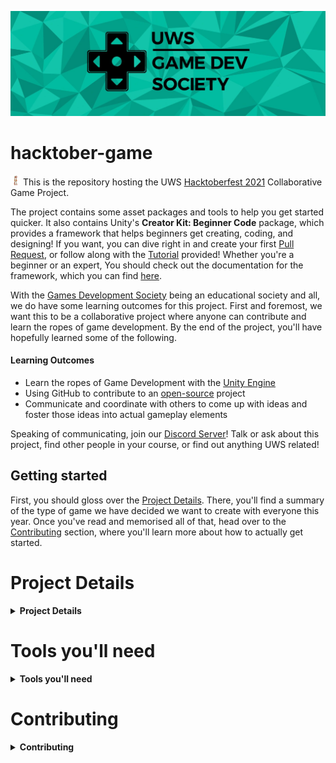 [![The UWS Games Development Society Banner](./docs/images/gamedevsoc.jpg "The UWS Games Development Society Banner")](https://www.uwsunion.org.uk/society/uwsgamsedevsociety/)

# hacktober-game

<p float="left">
  <img src="./docs/images/hacktoberfest21-h.svg" width="16" height="16" />
  This is the repository hosting the UWS <a href="https://hacktoberfest.digitalocean.com/" target="_blank">Hacktoberfest 2021</a> Collaborative Game Project.
</p>

The project contains some asset packages and tools to help you get started quicker. It also contains Unity's **Creator Kit: Beginner Code** package, which provides a framework that helps beginners get creating, coding, and designing! If you want, you can dive right in and create your first [Pull Request](./compare), or follow along with the [Tutorial](https://learn.unity.com/tutorial/get-started-with-creator-kit-beginner-code) provided! Whether you're a beginner or an expert, You should check out the documentation for the framework, which you can find [here](https://uws-gamedev-society.github.io/hacktober-game/).

With the [Games Development Society](https://www.uwsunion.org.uk/society/uwsgamsedevsociety/) being an educational society and all, we do have some learning outcomes for this project. First and foremost, we want this to be a collaborative project where anyone can contribute and learn the ropes of game development. By the end of the project, you'll have hopefully learned some of the following.

#### Learning Outcomes

+ Learn the ropes of Game Development with the [Unity Engine](https://unity.com/)
+ Using GitHub to contribute to an [open-source](https://en.wikipedia.org/wiki/Open_source) project
+ Communicate and coordinate with others to come up with ideas and foster those ideas into actual gameplay elements

Speaking of communicating, join our [Discord Server](https://discord.gg/bHnteaj)! Talk or ask about this project, find other people in your course, or find out anything UWS related!

## Getting started

<span id="project-details"></span>First, you should gloss over the [Project Details](#project-details). There, you'll find a summary of the type of game we have decided we want to create with everyone this year. Once you've read and memorised all of that, head over to the [Contributing](#contributing) section, where you'll learn more about how to actually get started.

# Project Details

<details>
  <summary><b>Project Details</b></summary>

+ Genre: **Puzzle**
  + The genre defines the overarching "type" of game that we want to create.

+ Setting: **Utopia**
  + The setting tells the player the overall style of the game in terms of time period, architecture, and environment.

+ Theme: **Pursuit**
  + The theme is the main characteristic or definition of the game. Not everything in the game needs to be considered with the theme in mind. However, the more things are, the more consistent the game will be!

+ Creative Rule: **Don't Stop Moving**
  + This rule is a creative limitation to make the game a bit more interesting. Not everything in the game needs to be made to follow this rule, but the main gameplay elements should be considered with this rule in mind.
  
</details>

# Tools you'll need

<details>
  <summary><b>Tools you'll need</b></summary>

+ [Unity 2021.1.20f1](https://unity3d.com/get-unity/download?thank-you=update&download_nid=65137&os=Win)
  + You should be able to install the engine through [Unity Hub](https://unity3d.com/get-unity/download)
+ [Visual Studio Community](https://visualstudio.microsoft.com/vs/unity-tools/) (recommended) OR [Visual Studio Code](https://code.visualstudio.com/docs/other/unity) OR [Rider](https://www.jetbrains.com/lp/dotnet-unity/)
  + I guess this is optional if you don't plan to code at all.
+ [GitHub Desktop](https://desktop.github.com/)
  + This is optional if you're already an expert git user!

</details>

# Contributing

<details>
  <summary><b>Contributing</b></summary>
  
We'll be making heavy use of the open-source workflow, which should really help instill good practice when it comes to project management and contributing to projects. Some of the terminology may be unfamiliar to you, so following are some refreshers. You can also always just look up a term in the [GitHub Glossary](https://docs.github.com/en/get-started/quickstart/github-glossary) or [Google](https://google.com) 😋
  
<details>
  <summary><b>Quick Glossary Refresher</b></summary>

+ Git
  + Git is an open source program for tracking changes in text files. It was written by the author of the Linux operating system, and is the core technology that GitHub, the social and user interface, is built on top of.
+ Project
  + The **Unity** Project, which is generally accessed through the [Unity Hub](https://docs.unity3d.com/Manual/GettingStartedInstallingHub.html).
+ Repository
  + A repository is the most basic element of GitHub. They're easiest to imagine as a project's folder. A repository contains all of the project files (including documentation), and stores each file's revision history. Repositories can have multiple collaborators and can be either public or private.
+ Remote
  + This is the version of a repository or branch that is hosted on a server, most likely GitHub.com. Remote versions can be connected to local clones so that changes can be synced. If you're reading this in a browser, your remote is most likely the URL of this page!
+ Issue
  + Issues are suggested improvements, tasks or questions related to the repository. Issues can be created by anyone (for public repositories), and are moderated by repository collaborators. Each issue contains its own discussion thread. You can also categorize an issue with labels and assign it to someone.
+ Commit
  + A commit, or "revision", is an individual change to a file (or set of files). When you make a commit to save your work, Git creates a unique ID (a.k.a. the "SHA" or "hash") that allows you to keep record of the specific changes committed along with who made them and when. Commits usually contain a commit message which is a brief description of what changes were made.
+ Pushing/Pulling
  + To Push means to send your committed changes to a remote repository on GitHub.com. For instance, if you change something locally, you can push those changes so that others may access them.
  + A Pull refers to when you are fetching in changes and merging them. For instance, if someone has edited the remote file you're both working on, you'll want to pull in those changes to your local copy so that it's up to date. See also fetch.
+ Pull Request
  + Pull requests are proposed changes to a repository submitted by a user and accepted or rejected by a repository's collaborators. Like issues, pull requests each have their own discussion forum.
  + [Learn more about PRs](https://docs.github.com/en/github/collaborating-with-pull-requests/proposing-changes-to-your-work-with-pull-requests/about-pull-requests)

</details>

## How do I get started?

1. Fork & Clone this repository to your local machine. You only have to do this once. ([how?](https://docs.github.com/en/desktop/contributing-and-collaborating-using-github-desktop/adding-and-cloning-repositories/cloning-and-forking-repositories-from-github-desktop#forking-a-repository))
3. Create a new branch, loosely named after the feature you'd like to add ([how?](https://docs.github.com/en/desktop/contributing-and-collaborating-using-github-desktop/making-changes-in-a-branch/managing-branches#creating-a-branch))
4. Open the project in Unity ([how?](https://docs.unity3d.com/2019.1/Documentation/Manual/GettingStarted.html))

From here, you have 2 choices:

+ [Review](https://github.com/UWS-Gamedev-Society/hacktober-game/projects/1) any outstanding tasks, pick one, and let others know that you'd like to tackle it by commenting on the issue. If you're not sure how to go about tackling it, ask for help!
  + Alternatively, You can totally also [throw your own ideas into the mix](https://github.com/UWS-Gamedev-Society/hacktober-game/issues/new)!
+ Work away at anything you'd like to see in the game!

Once you're done creating and are satisfied with what you've worked on, make sure you:

1. Commit & Push your changes ([how?](https://docs.github.com/en/desktop/contributing-and-collaborating-using-github-desktop/making-changes-in-a-branch/committing-and-reviewing-changes-to-your-project#write-a-commit-message-and-push-your-changes))
2. Create a Pull Request ([how?](https://docs.github.com/en/desktop/contributing-and-collaborating-using-github-desktop/working-with-your-remote-repository-on-github-or-github-enterprise/creating-an-issue-or-pull-request#creating-a-pull-request))
3. Wait for a project maintainer to review your PR (how boring!)

You can delete your feature branch once your PR has been accepted!

#### Important things to remember

+ Make sure to create a new branch for every feature you intend to add. This makes it easier to merge your hard work into the main repository and allows you to submit multiple features simultaneously.
  
</details>
